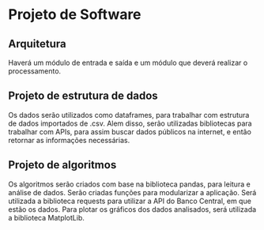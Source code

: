 # Projeto de Software

## Arquitetura

Haverá um módulo de entrada e saída e um módulo que deverá realizar o processamento.

## Projeto de estrutura de dados

Os dados serão utilizados como dataframes, para trabalhar com estrutura de dados importados de .csv.
Alem disso, serão utilizadas bibliotecas para trabalhar com APIs, para assim buscar dados públicos na internet, e então retornar as informações necessárias.

## Projeto de algoritmos
Os algoritmos serão criados com base na biblioteca pandas, para leitura e análise de dados. Serão criadas funções para modularizar a aplicação.
Será utilizada a biblioteca requests para utilizar a API do Banco Central, em que estão os dados.
Para plotar os gráficos dos dados analisados, será utilizada a biblioteca MatplotLib.
